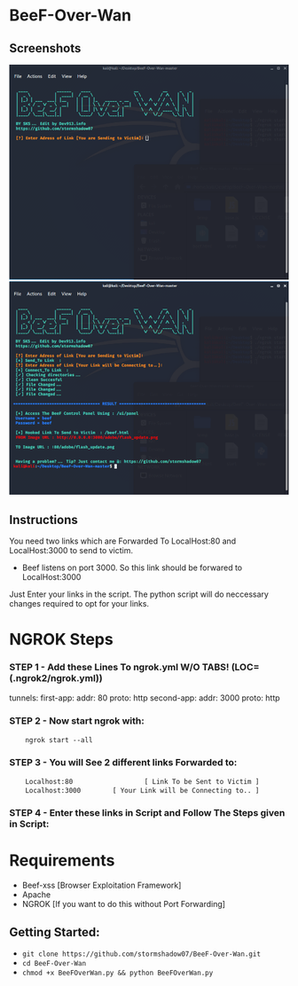# BeeF-Over-Wan
## Screenshots
![1](https://github.com/Dev913/BeeF-Over-Wan/blob/master/Screenshot%201.png)
![2](https://github.com/Dev913/BeeF-Over-Wan/blob/master/Screenshot%202.png)


## Instructions
You need two links which are Forwarded To LocalHost:80 and LocalHost:3000 to send to victim.
* Beef listens on port 3000. So this link should be forwared to LocalHost:3000
	
Just Enter your links in the script. The python script will do neccessary changes required to opt for your links.

# NGROK Steps 
### STEP 1 - Add these Lines To ngrok.yml W/O TABS! (LOC=(.ngrok2/ngrok.yml))

tunnels:
  first-app:
    addr: 80
    proto: http
  second-app:
    addr: 3000
    proto: http
	
### STEP 2 - Now start ngrok with: 
		ngrok start --all
### STEP 3 - You will See 2 different links Forwarded to:
	    Localhost:80                  [ Link To be Sent to Victim ]
        Localhost:3000		  [ Your Link will be Connecting to.. ] 	
						
### STEP 4 - Enter these links in Script and Follow The Steps given in Script:

# Requirements
* Beef-xss [Browser Exploitation Framework] 
* Apache
* NGROK [If you want to do this without Port Forwarding]

## Getting Started:
* ```git clone https://github.com/stormshadow07/BeeF-Over-Wan.git```
* ```cd BeeF-Over-Wan```
* ```chmod +x BeeFOverWan.py && python BeeFOverWan.py```
